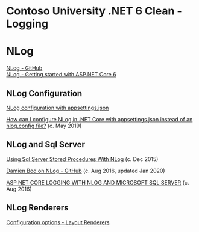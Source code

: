 # Contoso University .NET 6 Clean - Logging

# NLog

[NLog - GitHub](https://github.com/NLog/NLog)<br/>
[NLog - Getting started with ASP.NET Core 6](https://github.com/NLog/NLog/wiki/Getting-started-with-ASP.NET-Core-6)<br/>

## NLog Configuration

[NLog configuration with appsettings.json](https://github.com/NLog/NLog.Extensions.Logging/wiki/NLog-configuration-with-appsettings.json)

[How can I configure NLog in .NET Core with appsettings.json instead of an nlog.config file?](https://stackoverflow.com/questions/56246416/how-can-i-configure-nlog-in-net-core-with-appsettings-json-instead-of-an-nlog-c)
(c. May 2019)

## NLog and Sql Server

[Using Sql Server Stored Procedures With NLog](https://www.dougv.com/2015/12/using-sql-server-stored-procedures-nlog/)
(c. Dec 2015)

[Damien Bod on NLog - GitHub](https://github.com/damienbod/AspNetCoreNlog)
(c. Aug 2016, updated Jan 2020)

[ASP.NET CORE LOGGING WITH NLOG AND MICROSOFT SQL SERVER](https://damienbod.com/2016/08/17/asp-net-core-logging-with-nlog-and-microsoft-sql-server/)
(c. Aug 2016)

## NLog Renderers

[Configuration options - Layout Renderers](https://nlog-project.org/config/?tab=layout-renderers)
